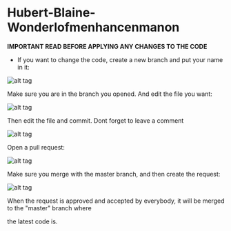 # Hubert-Blaine-Wonderlofmenhancenmanon
**IMPORTANT READ BEFORE APPLYING ANY CHANGES TO THE CODE**
- If you want to change the code, create a new branch and put your name in it:

![alt tag](http://www.interload.co.il/upload/8520608.PNG)

Make sure you are in the branch you opened. And edit the file you want:

![alt tag](http://www.interload.co.il/upload/7158731.PNG)

Then edit the file and commit. Dont forget to leave a comment

![alt tag](http://www.interload.co.il/upload/6413548.PNG)

Open a pull request:

![alt tag](http://www.interload.co.il/upload/7611377.PNG)

Make sure you merge with the master branch, and then create the request:

![alt tag](http://www.interload.co.il/upload/8002811.PNG)

When the request is approved and accepted by everybody, it will be merged to the "master" branch where

the latest code is.

